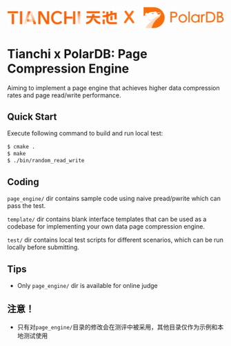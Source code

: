 ![plot](./banner.png)

# Tianchi x PolarDB: Page Compression Engine

Aiming to implement a page engine that achieves higher data compression rates and page read/write performance.

## Quick Start

Execute following command to build and run local test:

```
$ cmake .
$ make
$ ./bin/random_read_write
```

## Coding

`page_engine/` dir contains sample code using naive pread/pwrite which can pass the test.

`template/` dir contains blank interface templates that can be used as a codebase for implementing your own data page compression engine.

`test/` dir contains local test scripts for different scenarios, which can be run locally before submitting.

## Tips

- Only `page_engine/` dir is available for online judge

## 注意！
- 只有对`page_engine/`目录的修改会在测评中被采用，其他目录仅作为示例和本地测试使用
